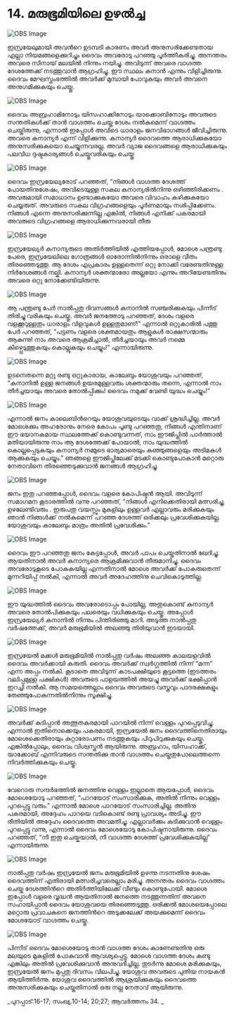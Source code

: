 # 14. മരുഭൂമിയിലെ ഉഴല്‍ച്ച 

![OBS Image](https://cdn.door43.org/obs/jpg/360px/obs-en-14-01.jpg)

ഇസ്രയേലുമായി അവന്‍റെ ഉടമ്പടി കാരണം അവര്‍ അനുസരിക്കേണ്ടതായ എല്ലാ നിയമങ്ങളെക്കുറിച്ചും ദൈവം അവരോടു പറഞ്ഞു പൂര്‍ത്തീകരിച്ചു. അനന്തരം അവരെ സീനായ് മലയില്‍ നിന്നും നയിച്ചു. അവിടുന്ന് അവരെ വാഗ്ദത്ത ദേശത്തേക്ക് നടത്തുവാന്‍ ആഗ്രഹിച്ചു. ഈ സ്ഥലം കനാന്‍ എന്നും വിളിച്ചിരുന്നു. ദൈവം മേഘസ്തംഭത്തില്‍ അവര്‍ക്ക് മുമ്പായി പോവുകയും അവര്‍ അവനെ അനുഗമിക്കുകയും ചെയ്തു. 

![OBS Image](https://cdn.door43.org/obs/jpg/360px/obs-en-14-02.jpg)

ദൈവം അബ്രഹാമിനോടും യിസഹാക്കിനോടും  യാക്കൊബിനോടും അവരുടെ സന്തതികള്‍ക്ക്  താന്‍  വാഗ്ദത്തം ചെയ്ത ദേശം നല്‍കുമെന്ന് വാഗ്ദത്തം  ചെയ്തിരുന്നു, എന്നാല്‍ ഇപ്പോള്‍ അവിടെ ധാരാളം ജനവിഭാഗങ്ങള്‍ ജീവിച്ചിരുന്നു. അവരെ കനാന്യര്‍ എന്ന് വിളിക്കുന്നു. കനാന്യര്‍ ദൈവത്തെ ആരാധിക്കുകയോ അനുസരിക്കുകയൊ ചെയ്യുന്നവരല്ല. അവര്‍ വ്യാജ ദൈവങ്ങളെ  ആരാധിക്കുകയും പലവിധ ദുഷ്ടകാര്യങ്ങള്‍ ചെയ്തുവരികയും ചെയ്തു 

![OBS Image](https://cdn.door43.org/obs/jpg/360px/obs-en-14-03.jpg)

ദൈവം ഇസ്രയേല്യരോട് പറഞ്ഞത്, “നിങ്ങള്‍ വാഗ്ദത്ത ദേശത്ത് പോയതിനുശേഷം, അവിടെയുള്ള സകല കനാന്യരില്‍നിന്നു ഒഴിഞ്ഞിരിക്കണം . അവരുമായി സമാധാനം ഉണ്ടാക്കുകയോ അവരെ വിവാഹം കഴിക്കുകയോ ചെയ്യരുത്. അവരുടെ സകല വിഗ്രഹങ്ങളെയും പൂര്‍ണമായും നശിപ്പിക്കേണം. നിങ്ങള്‍ എന്നെ അനുസരിക്കുന്നില്ല എങ്കില്‍, നിങ്ങള്‍ എനിക്ക് പകരമായി അവരുടെ വിഗ്രഹങ്ങളെ ആരാധിക്കുന്നവരായി തീരു

![OBS Image](https://cdn.door43.org/obs/jpg/360px/obs-en-14-04.jpg)

ഇസ്രയേല്യര്‍ കനാന്യരുടെ അതിര്‍ത്തിയില്‍ എത്തിയപ്പോള്‍, മോശെ പന്ത്രണ്ടു പേരെ, ഇസ്രയേലിലെ ഗോത്രങ്ങള്‍ ഓരോന്നില്‍നിന്നും ഒരാളെ വീതം തിരഞ്ഞെടുത്തു. ആ ദേശം എപ്രകാരം ഉള്ളതെന്ന്  ഒറ്റു നോക്കി വരേണ്ടതിനുള്ള നിര്‍ദേശങ്ങള്‍ നല്കി. കനാന്യര്‍ ശക്തന്മാരോ അല്ലയോ എന്നും അറിയേണ്ടതിനും അവരെ ഒറ്റു നോക്കേണ്ടിയിരുന്നു.

![OBS Image](https://cdn.door43.org/obs/jpg/360px/obs-en-14-05.jpg)

ആ പന്ത്രണ്ടു പേര്‍ നാല്‍പ്പതു ദിവസങ്ങള്‍ കനാനില്‍ സഞ്ചരിക്കുകയും പിന്നീട് തിരിച്ചു വരികയും ചെയ്തു. അവര്‍ ജനത്തോടു പറഞ്ഞത്, ദേശം വളരെ വളക്കൂറുള്ളതും ധാരാളം വിളവുകള്‍ ഉള്ളതുമാണ്!” എന്നാല്‍ ഒറ്റുകാരില്‍ പത്തു പേര്‍ പറഞ്ഞത്, “പട്ടണം വളരെ ശക്തമായതും ആളുകള്‍ രാക്ഷസന്മാരും ആകുന്നു! നാം അവരെ ആക്രമിച്ചാല്‍, തീര്‍ച്ചയായും അവര്‍ നമ്മെ കീഴ്പ്പെടുത്തുകയും കൊല്ലുകയും ചെയ്യും!” എന്നായിരുന്നു.

![OBS Image](https://cdn.door43.org/obs/jpg/360px/obs-en-14-06.jpg)

ഉടനെതന്നെ മറ്റു രണ്ടു ഒറ്റുകാരായ, കാലേബും യോശുവയും പറഞ്ഞത്, “കനാനില്‍ ഉള്ള ജനങ്ങള്‍ ഉയരമുള്ളവരും ശക്തന്മാരും തന്നെ, എന്നാല്‍ നാം തീര്‍ച്ചയായും അവരെ തോല്‍പ്പിക്കും! ദൈവം നമുക്ക് വേണ്ടി യുദ്ധം ചെയ്യും!”

![OBS Image](https://cdn.door43.org/obs/jpg/360px/obs-en-14-07.jpg)

എന്നാല്‍ ജനം കാലെബിന്‍റെയും യോശുവയുടെയും വാക്ക് ശ്രദ്ധിച്ചില്ല. അവര്‍ മോശെക്കും അഹരോനും നേരെ കോപം പൂണ്ടു പറഞ്ഞതു, നിങ്ങള്‍ എന്തിനാണ് ഈ ഭയാനകമായ സ്ഥലത്തേക്ക് കൊണ്ടുവന്നത്, നാം ഈജിപ്തില്‍ പാര്‍ത്താല്‍ മതിയായിരുന്നു നാം ആ ദേശത്തേക്ക് പോയാല്‍, നാം യുദ്ധത്തില്‍ കൊല്ലപ്പെടുകയും കനാന്യര്‍ നമ്മുടെ ഭാര്യമാരെയും കുഞ്ഞുങ്ങളെയും അടിമകള്‍ ആക്കുകയും ചെയ്യും.” ഞങ്ങളെ ഈജിപ്തിലേക്ക് മടക്കി കൊണ്ടുപോകാന്‍ മറ്റൊരു നേതാവിനെ തിരഞ്ഞെടുക്കുവാന്‍ ജനങ്ങള്‍ ആഗ്രഹിച്ചു. 

![OBS Image](https://cdn.door43.org/obs/jpg/360px/obs-en-14-08.jpg)

ജനം ഇതു പറഞ്ഞപ്പോള്‍, ദൈവം വളരെ കോപിഷ്ടന്‍ ആയി. അവിടുന്ന് സമാഗമന കൂടാരത്തില്‍ വന്നു പറഞ്ഞത്, “നിങ്ങള്‍ എനിക്കെതിരായി മത്സരിച്ചു, ഉഴലേണ്ടിവരും . ഇരുപതു വയസ്സും മുകളിലും ഉള്ളവര്‍ എല്ലാവരും മരിക്കുകയും ഞാന്‍ നിങ്ങള്‍ക്ക് നല്‍കുമെന്ന് പറഞ്ഞ ദേശത്ത് ഒരിക്കലും പ്രവേശിക്കുകയില്ല. യോശുവയും കാലേബും മാത്രം അതില്‍ പ്രവേശിക്കും.”

![OBS Image](https://cdn.door43.org/obs/jpg/360px/obs-en-14-09.jpg)

ദൈവം ഈ പറഞ്ഞതു ജനം കേട്ടപ്പോള്‍, അവര്‍ പാപം ചെയ്തതിനാല്‍ ഖേദിച്ചു. ആയതിനാല്‍ അവര്‍ കനാന്യരെ ആക്രമിക്കുവാന്‍ തീരുമാനിച്ചു. ദൈവം അവരോടുകൂടെ പോകുകയില്ല എന്നതിനാല്‍ മോശെ അവര്‍ക്ക് പോകരുതെന്ന് മുന്നറിയിപ്പ് നല്‍കി, എന്നാല്‍ അവര്‍ അദേഹത്തിനു ചെവികൊടുത്തില്ല.

![OBS Image](https://cdn.door43.org/obs/jpg/360px/obs-en-14-10.jpg)

ഈ യുദ്ധത്തില്‍ ദൈവം അവരോടൊപ്പം പോയില്ല, അതുകൊണ്ട് കനാന്യര്‍ അവരെ തോല്‍പിക്കുകയും പലരെയും വധിക്കുകയും ചെയ്തു. അപ്പോള്‍ ഇസ്രയേല്യര്‍ കനാനില്‍ നിന്നും പിന്തിരിഞ്ഞു മാറി. അടുത്ത നാല്‍പ്പതു വര്‍ഷത്തേക്ക്, അവര്‍ മരുഭൂമിയില്‍ അലഞ്ഞു തിരിയുവാന്‍ ഇടയായി.

![OBS Image](https://cdn.door43.org/obs/jpg/360px/obs-en-14-11.jpg)

ഇസ്രയേല്‍ മക്കള്‍ മരുഭൂമിയില്‍ നാല്‍പ്പതു വര്‍ഷം അലഞ്ഞ കാലയളവില്‍ ദൈവം അവര്‍ക്കായി കരുതി. ദൈവം അവര്‍ക്ക് സ്വര്‍ഗ്ഗത്തില്‍ നിന്ന് “മന്ന” എന്ന അപ്പം നല്‍കി. കൂടാതെ അവിടുന്ന് കാടപക്ഷിയുടെ കൂട്ടത്തെ (ഇടത്തരം വലിപ്പമുള്ള പക്ഷികള്‍) അവരുടെ പാളയത്തില്‍ അയച്ചു അവര്‍ക്ക് ഭക്ഷിപ്പാന്‍ ഇറച്ചി നല്‍കി. ആ സമയത്തെല്ലാം ദൈവം അവരുടെ വസ്ത്രവും പാദരക്ഷകളും തേഞ്ഞുപോകുന്നതില്‍നിന്നും സൂക്ഷിച്ചു.

![OBS Image](https://cdn.door43.org/obs/jpg/360px/obs-en-14-12.jpg)

അവര്‍ക്ക് കുടിപ്പാന്‍ അത്ഭുതകരമായി പാറയില്‍ നിന്ന് വെള്ളം പുറപ്പെടുവിച്ചു. എന്നാല്‍ ഇതിനൊക്കെയും പകരമായി, ഇസ്രയേല്‍ ജനം ദൈവത്തിനെതിരായും മോശെക്കെതിരായും കുറ്റാരോപണം നടത്തുകയും പിറുപിറുക്കുകയും ചെയ്തു. എങ്കില്‍പ്പോലും, ദൈവം വിശ്വസ്തന്‍ ആയിരുന്നു. അബ്രഹാം, യിസഹാക്ക്, യാക്കോബ് എന്നിവരുടെ സന്തതിക്കു താന്‍ വാഗ്ദത്തം ചെയ്തതുപോലെത്തന്നെ  നിവര്‍ത്തിക്കുകയും ചെയ്തു.

![OBS Image](https://cdn.door43.org/obs/jpg/360px/obs-en-14-13.jpg)

വേറൊരു സന്ദര്‍ഭത്തില്‍ ജനത്തിനു വെള്ളം ഇല്ലാതെ ആയപ്പോള്‍, ദൈവം മോശെയോടു പറഞ്ഞത്, “പാറയോട് സംസാരിക്കുക, അതില്‍ നിന്നും വെള്ളം പുറപ്പെട്ടു വരും.” എന്നാല്‍ മോശെ പാറയോട് സംസാരിച്ചില്ല. അതിനു പകരമായി, അദ്ദേഹം പാറയെ വടികൊണ്ട് രണ്ടു പ്രാവശ്യം അടിച്ചു. ഈ രീതിയില്‍ അദ്ദേഹം ദൈവത്തെ അവമതിച്ചു. എല്ലാവര്‍ക്കും കുടിക്കുവാന്‍ വെള്ളം പുറപ്പെട്ടു വന്നു, എന്നാല്‍ ദൈവം മോശെയോടു കോപിഷ്ടനായിരുന്നു. ദൈവം പറഞ്ഞത്, “നീ ഇതു ചെയ്കയാല്‍, നീ വാഗ്ദത്ത ദേശത്ത് പ്രവേശിക്കുകയില്ല” എന്നായിരുന്നു. 

![OBS Image](https://cdn.door43.org/obs/jpg/360px/obs-en-14-14.jpg)

നാല്‍പ്പതു വര്‍ഷം ഇസ്രയേല്‍ ജനം മരുഭൂമിയില്‍ ഉഴന്നു നടന്നതിനു ശേഷം ദൈവത്തിന് എതിരായി മത്സരിച്ചവരെല്ലാം മരിച്ചു. അനന്തരം ദൈവം വാഗ്ദത്തം ചെയ്ത ദേശത്തിന്‍റെ അതിര്‍ത്തിയിലേക്ക് വീണ്ടും കൊണ്ടുപോയി. മോശെ ഇപ്പോള്‍ വളരെ വൃദ്ധന്‍ ആയതിനാല്‍ ജനത്തെ നടത്തുന്നതിന് അവനെ സഹായിപ്പാന്‍  ദൈവം യോശുവയെ തിരഞ്ഞെടുത്തു. ഒരിക്കല്‍ മോശയെപ്പോലെ മറ്റൊരു പ്രവാചകനെ ജനത്തിന്‍റെ അടുക്കലേക്ക് അയക്കുമെന്ന് ദൈവം മോശയോട് വാഗ്ദത്തം ചെയ്തു.

![OBS Image](https://cdn.door43.org/obs/jpg/360px/obs-en-14-15.jpg)

പിന്നീട് ദൈവം മോശെയോടു താന്‍ വാഗ്ദത്ത ദേശം കാണേണ്ടതിനു ഒരു മലയുടെ മുകളില്‍ പോകുവാന്‍ ആവശ്യപ്പെട്ടു. മോശെ വാഗ്ദത്ത ദേശം കണ്ടു എങ്കിലും അതില്‍ പ്രവേശിക്കുവാന്‍ അനുവദിച്ചില്ല. തുടര്‍ന്നു മോശെ മരിക്കുകയും, ഇസ്രയേല്‍ ജനം മുപ്പതു ദിവസം വിലപിച്ചു. യോശുവ അവരുടെ പുതിയ നായകന്‍ ആയിത്തീര്‍ന്നു. യോശുവ ദൈവത്തില്‍ ആശ്രയിക്കുകയും ദൈവത്തെ അനുസരിക്കുകയും ചെയ്തതിനാല്‍ ഒരു നല്ല നേതാവ് ആയിരുന്നു.

_പുറപ്പാട്:16-17; സംഖ്യ.10-14; 20;27;     ആവര്‍ത്തനം 34. _
